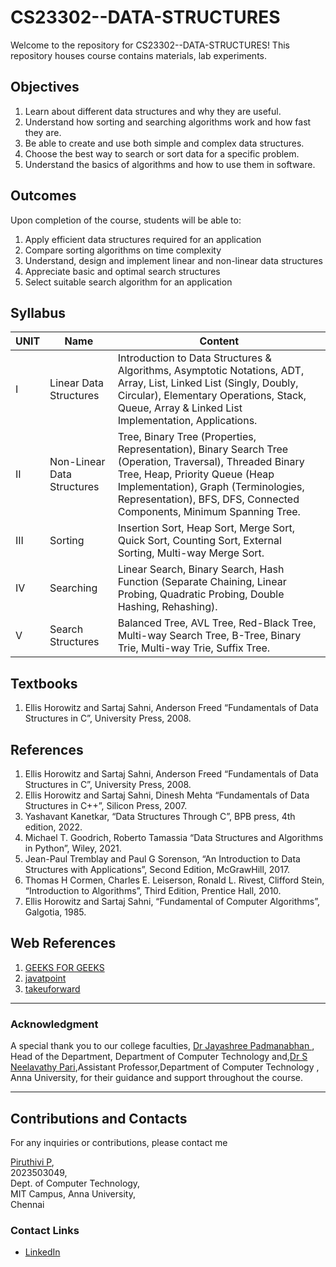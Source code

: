 # CS23302--DATA-STRUCTURES

Welcome to the repository for CS23302--DATA-STRUCTURES! This repository houses course contains materials, lab experiments.

## Objectives

1. Learn about different data structures and why they are useful.
2. Understand how sorting and searching algorithms work and how fast they are.
3. Be able to create and use both simple and complex data structures.
4. Choose the best way to search or sort data for a specific problem.
5. Understand the basics of algorithms and how to use them in software.

## Outcomes

Upon completion of the course, students will be able to:

1. Apply efficient data structures required for an application
2. Compare sorting algorithms on time complexity
3. Understand, design and implement linear and non-linear data structures
4. Appreciate basic and optimal search structures
5. Select suitable search algorithm for an application

## Syllabus

| UNIT| Name                      | Content                                                                                           |
|--------|---------------------------|---------------------------------------------------------------------------------------------------|
| I      | Linear Data Structures     | Introduction to Data Structures & Algorithms, Asymptotic Notations, ADT, Array, List, Linked List (Singly, Doubly, Circular), Elementary Operations, Stack, Queue, Array & Linked List Implementation, Applications. |
| II     | Non-Linear Data Structures | Tree, Binary Tree (Properties, Representation), Binary Search Tree (Operation, Traversal), Threaded Binary Tree, Heap, Priority Queue (Heap Implementation), Graph (Terminologies, Representation), BFS, DFS, Connected Components, Minimum Spanning Tree. |
| III    | Sorting                    | Insertion Sort, Heap Sort, Merge Sort, Quick Sort, Counting Sort, External Sorting, Multi-way Merge Sort. |
| IV     | Searching                  | Linear Search, Binary Search, Hash Function (Separate Chaining, Linear Probing, Quadratic Probing, Double Hashing, Rehashing). |
| V      | Search Structures          | Balanced Tree, AVL Tree, Red-Black Tree, Multi-way Search Tree, B-Tree, Binary Trie, Multi-way Trie, Suffix Tree. |


## Textbooks
1. Ellis Horowitz and Sartaj Sahni, Anderson Freed “Fundamentals of Data Structures in C”, University Press, 2008.


## References

1. Ellis Horowitz and Sartaj Sahni, Anderson Freed “Fundamentals of Data Structures in C”, University Press, 2008.
2. Ellis Horowitz and Sartaj Sahni, Dinesh Mehta “Fundamentals of Data Structures in C++”, Silicon Press, 2007.
3. Yashavant Kanetkar, “Data Structures Through C”, BPB press, 4th edition, 2022.
4. Michael T. Goodrich, Roberto Tamassia “Data Structures and Algorithms in Python”, Wiley, 2021.
5. Jean-Paul Tremblay and Paul G Sorenson, “An Introduction to Data Structures with Applications”, Second Edition, McGrawHill, 2017.
6. Thomas H Cormen, Charles E. Leiserson, Ronald L. Rivest, Clifford Stein, “Introduction to Algorithms”, Third Edition, Prentice Hall, 2010.
7. Ellis Horowitz and Sartaj Sahni, “Fundamental of Computer Algorithms”, Galgotia, 1985.

## Web References


1. [GEEKS FOR GEEKS](https://www.geeksforgeeks.org/java/)
2. [javatpoint](https://www.javatpoint.com/java-tutorial)
3. [takeuforward](https://takeuforward.org/strivers-a2z-dsa-course/strivers-a2z-dsa-course-sheet-2/)

---

### Acknowledgment

A special thank you to our college faculties, [Dr Jayashree Padmanabhan ](https://annauniv.irins.org/profile/117763), Head of the Department, Department of Computer Technology and,[Dr S Neelavathy Pari](https://annauniv.irins.org/profile/117761),Assistant Professor,Department of Computer Technology ,  Anna University, for their guidance and support throughout the course.

---

## Contributions and Contacts

For any inquiries or contributions, please contact me

[Piruthivi P](mailto:piruthiviu@gmail.com), <br>
2023503049, <br>
Dept. of Computer Technology, <br>
MIT Campus, Anna University, <br>
Chennai

### Contact Links

- [LinkedIn](https://www.linkedin.com/in/piruthivi-p-809934284/)

